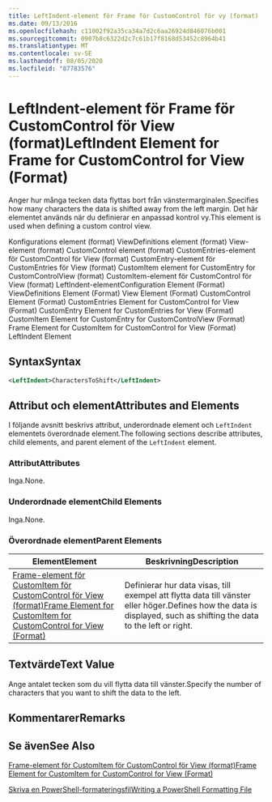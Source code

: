 ```yaml
---
title: LeftIndent-element för Frame för CustomControl för vy (format) | Microsoft Docs
ms.date: 09/13/2016
ms.openlocfilehash: c11002f92a35ca34a7d2c6aa26924d846076b001
ms.sourcegitcommit: 0907b8c6322d2c7c61b17f8168d53452c8964b41
ms.translationtype: MT
ms.contentlocale: sv-SE
ms.lasthandoff: 08/05/2020
ms.locfileid: "87783576"
---
```

# <a name="leftindent-element-for-frame-for-customcontrol-for-view-format"></a><span data-ttu-id="256a2-102">LeftIndent-element för Frame för CustomControl för View (format)</span><span class="sxs-lookup"><span data-stu-id="256a2-102">LeftIndent Element for Frame for CustomControl for View (Format)</span></span>

<span data-ttu-id="256a2-103">Anger hur många tecken data flyttas bort från vänstermarginalen.</span><span class="sxs-lookup"><span data-stu-id="256a2-103">Specifies how many characters the data is shifted away from the left margin.</span></span> <span data-ttu-id="256a2-104">Det här elementet används när du definierar en anpassad kontrol vy.</span><span class="sxs-lookup"><span data-stu-id="256a2-104">This element is used when defining a custom control view.</span></span>

<span data-ttu-id="256a2-105">Konfigurations element (format) ViewDefinitions element (format) View-element (format) CustomControl element (format) CustomEntries-element för CustomControl för View (format) CustomEntry-element för CustomEntries för View (format) CustomItem element for CustomEntry for CustomControlView (format) CustomItem-element för CustomControl för View (format) LeftIndent-element</span><span class="sxs-lookup"><span data-stu-id="256a2-105">Configuration Element (Format) ViewDefinitions Element (Format) View Element (Format) CustomControl Element (Format) CustomEntries Element for CustomControl for View (Format) CustomEntry Element for CustomEntries for View (Format) CustomItem Element for CustomEntry for CustomControlView (Format) Frame Element for CustomItem for CustomControl for View (Format) LeftIndent Element</span></span>

## <a name="syntax"></a><span data-ttu-id="256a2-106">Syntax</span><span class="sxs-lookup"><span data-stu-id="256a2-106">Syntax</span></span>

```xml
<LeftIndent>CharactersToShift</LeftIndent>
```

## <a name="attributes-and-elements"></a><span data-ttu-id="256a2-107">Attribut och element</span><span class="sxs-lookup"><span data-stu-id="256a2-107">Attributes and Elements</span></span>

<span data-ttu-id="256a2-108">I följande avsnitt beskrivs attribut, underordnade element och `LeftIndent` elementets överordnade element.</span><span class="sxs-lookup"><span data-stu-id="256a2-108">The following sections describe attributes, child elements, and parent element of the `LeftIndent` element.</span></span>

### <a name="attributes"></a><span data-ttu-id="256a2-109">Attribut</span><span class="sxs-lookup"><span data-stu-id="256a2-109">Attributes</span></span>

<span data-ttu-id="256a2-110">Inga.</span><span class="sxs-lookup"><span data-stu-id="256a2-110">None.</span></span>

### <a name="child-elements"></a><span data-ttu-id="256a2-111">Underordnade element</span><span class="sxs-lookup"><span data-stu-id="256a2-111">Child Elements</span></span>

<span data-ttu-id="256a2-112">Inga.</span><span class="sxs-lookup"><span data-stu-id="256a2-112">None.</span></span>

### <a name="parent-elements"></a><span data-ttu-id="256a2-113">Överordnade element</span><span class="sxs-lookup"><span data-stu-id="256a2-113">Parent Elements</span></span>

|<span data-ttu-id="256a2-114">Element</span><span class="sxs-lookup"><span data-stu-id="256a2-114">Element</span></span>|<span data-ttu-id="256a2-115">Beskrivning</span><span class="sxs-lookup"><span data-stu-id="256a2-115">Description</span></span>|
|-------------|-----------------|
|[<span data-ttu-id="256a2-116">Frame-element för CustomItem för CustomControl för View (format)</span><span class="sxs-lookup"><span data-stu-id="256a2-116">Frame Element for CustomItem for CustomControl for View (Format)</span></span>](./frame-element-for-customitem-for-customcontrol-for-view-format.md)|<span data-ttu-id="256a2-117">Definierar hur data visas, till exempel att flytta data till vänster eller höger.</span><span class="sxs-lookup"><span data-stu-id="256a2-117">Defines how the data is displayed, such as shifting the data to the left or right.</span></span>|

## <a name="text-value"></a><span data-ttu-id="256a2-118">Textvärde</span><span class="sxs-lookup"><span data-stu-id="256a2-118">Text Value</span></span>

<span data-ttu-id="256a2-119">Ange antalet tecken som du vill flytta data till vänster.</span><span class="sxs-lookup"><span data-stu-id="256a2-119">Specify the number of characters that you want to shift the data to the left.</span></span>

## <a name="remarks"></a><span data-ttu-id="256a2-120">Kommentarer</span><span class="sxs-lookup"><span data-stu-id="256a2-120">Remarks</span></span>

## <a name="see-also"></a><span data-ttu-id="256a2-121">Se även</span><span class="sxs-lookup"><span data-stu-id="256a2-121">See Also</span></span>

[<span data-ttu-id="256a2-122">Frame-element för CustomItem för CustomControl för View (format)</span><span class="sxs-lookup"><span data-stu-id="256a2-122">Frame Element for CustomItem for CustomControl for View (Format)</span></span>](./frame-element-for-customitem-for-customcontrol-for-view-format.md)

[<span data-ttu-id="256a2-123">Skriva en PowerShell-formateringsfil</span><span class="sxs-lookup"><span data-stu-id="256a2-123">Writing a PowerShell Formatting File</span></span>](./writing-a-powershell-formatting-file.md)
